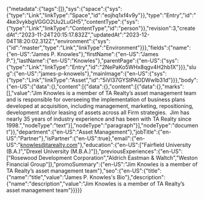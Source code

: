 {"metadata":{"tags":[]},"sys":{"space":{"sys":{"type":"Link","linkType":"Space","id":"eojhq1xf4v9y"}},"type":"Entry","id":"4ke3vykbgVGGO2Uu2LuGH5","contentType":{"sys":{"type":"Link","linkType":"ContentType","id":"person"}},"revision":3,"createdAt":"2023-11-24T20:15:17.832Z","updatedAt":"2023-12-04T18:20:02.312Z","environment":{"sys":{"id":"master","type":"Link","linkType":"Environment"}}},"fields":{"name":{"en-US":"James P. Knowles"},"firstName":{"en-US":"James P."},"lastName":{"en-US":"Knowles"},"parentPage":{"en-US":{"sys":{"type":"Link","linkType":"Entry","id":"2NePaKo5WHx8qgv4H2hb1X"}}},"slug":{"en-US":"james-p-knowels"},"mainImage":{"en-US":{"sys":{"type":"Link","linkType":"Asset","id":"5iVl37GYStPAODWwIb31d"}}},"body":{"en-US":{"data":{},"content":[{"data":{},"content":[{"data":{},"marks":[],"value":"Jim Knowles is a member of TA Realty’s asset management team and is responsible for overseeing the implementation of business plans developed at acquisition, including management, marketing, repositioning, development and/or leasing of assets across all Firm strategies.  Jim has nearly 35 years of industry experience and has been with TA Realty since 1998.","nodeType":"text"}],"nodeType":"paragraph"}],"nodeType":"document"}},"department":{"en-US":"Asset Management"},"jobTitle":{"en-US":"Partner"},"isPartner":{"en-US":true},"email":{"en-US":"knowles@tarealty.com"},"education":{"en-US":["Fairfield University (B.A.)","Drexel University (M.B.A.)"]},"previousExperiences":{"en-US":["Rosewood Development Corporation","Aldrich Eastman & Waltch","Weston Financial Group"]},"promoSummary":{"en-US":"Jim Knowles is a member of TA Realty’s asset management team"},"seo":{"en-US":{"title":{"name":"title","value":"James P. Knowles's Bio"},"description":{"name":"description","value":"Jim Knowles is a member of TA Realty’s asset management team"}}}}}
